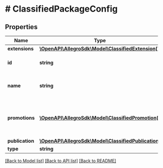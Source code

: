 # # ClassifiedPackageConfig

## Properties

Name | Type | Description | Notes
------------ | ------------- | ------------- | -------------
**extensions** | [**\OpenAPI\AllegroSdk\Model\ClassifiedExtension[]**](ClassifiedExtension.md) |  | [optional]
**id** | **string** | The classifieds package ID. |
**name** | **string** | The classifieds package name. |
**promotions** | [**\OpenAPI\AllegroSdk\Model\ClassifiedPromotion[]**](ClassifiedPromotion.md) | A list of additional promotions included in the package. | [optional]
**publication** | [**\OpenAPI\AllegroSdk\Model\ClassifiedPublication**](ClassifiedPublication.md) |  | [optional]
**type** | **string** |  |

[[Back to Model list]](../../README.md#models) [[Back to API list]](../../README.md#endpoints) [[Back to README]](../../README.md)
